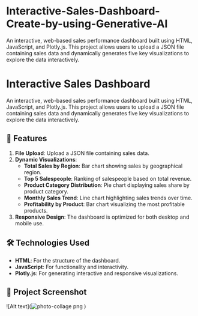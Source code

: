 # Interactive-Sales-Dashboard-Create-by-using-Generative-AI
An interactive, web-based sales performance dashboard built using HTML, JavaScript, and Plotly.js. This project allows users to upload a JSON file containing sales data and dynamically generates five key visualizations to explore the data interactively.

# Interactive Sales Dashboard

An interactive, web-based sales performance dashboard built using HTML, JavaScript, and Plotly.js. This project allows users to upload a JSON file containing sales data and dynamically generates five key visualizations to explore the data interactively.

## 🚀 Features

1. **File Upload**: Upload a JSON file containing sales data.
2. **Dynamic Visualizations**:
   - **Total Sales by Region**: Bar chart showing sales by geographical region.
   - **Top 5 Salespeople**: Ranking of salespeople based on total revenue.
   - **Product Category Distribution**: Pie chart displaying sales share by product category.
   - **Monthly Sales Trend**: Line chart highlighting sales trends over time.
   - **Profitability by Product**: Bar chart visualizing the most profitable products.
3. **Responsive Design**: The dashboard is optimized for both desktop and mobile use.

## 🛠️ Technologies Used

- **HTML**: For the structure of the dashboard.
- **JavaScript**: For functionality and interactivity.
- **Plotly.js**: For generating interactive and responsive visualizations.

## 📸 Project Screenshot

![Alt text](![photo-collage png](https://github.com/user-attachments/assets/dce78b27-40a5-4120-9d95-0e675c1b4daf)
)


